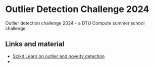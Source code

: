 # Outlier Detection Challenge 2024
Outlier detection challenge 2024 - a DTU Compute summer school challenge


## Links and material

- [Scikit Learn on outlier and novelty detection](https://scikit-learn.org/stable/modules/outlier_detection.html)
- 
